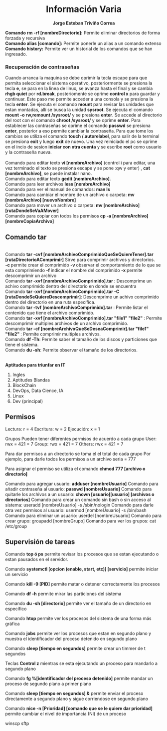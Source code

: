 <h1 align="center ">Información Varia</h1>
<p align="center">
<b>Jorge Esteban Triviño Correa</b>
</p>
<b>Comando rm -rf [nombreDirectorio]:</b> Permite eliminar directorios de forma forzada y recursiva
<br>
<b>Comando alias [comando]:</b> Permite ponerle un alias a un comando extenso
<br>
<b>Comando history:</b> Permite ver un historial de los comandos que se han ingresado.
<br>
<h3>Recuperación de contraseñas</h3>
Cuando arranca la maquina se debe oprimir la tecla escape para que permita seleccionar el sistema operativo, posteriormente se presiona la tecla <b>e</b>, se para en la linea de linux, se avanza hasta el final y se cambia <b>rhgb quiet</b> por <b>rd.break</b>, posteriomente se oprime <b>control x</b> para guardar y continuar. Este paso me permite acceder a una consola y se presiona la tecla <b>enter</b>. Se ejecuta el comando <b>mount</b> para revisar las unidades que estan montadas, allí se busca la unidad <b>sysroot</b>. Se ejecuta el comando <b>mount -o rw,remount /sysroot/</b> y se presiona <b>enter</b>. Se accede al directorio del root con el comando <b>chroot /sysroot/</b> y se oprime <b>enter</b>. Para establecer las contraseñas se oprime el comando <b>passwd</b> se presiona <b>enter</b>, posterior a eso permite cambiar la contraseña. Para que tome los cambios se utiliza el comando <b>touch /.autorelabel</b>, para salir de la terminal se presiona <b>exit</b> y luego <b>exit</b> de nuevo. Una vez reiniciado el pc se oprime en el incio de sesion <b>iniciar con otra cuenta</b> y se escribe <b>root</b> como usuario y la contraseña nueva. 
<br>
<br>
Comando para editar texto <b>vi [nombreArchivo]</b> (control i para editar, una vez terminado el texto se presiona escape y se pone :qw y enter) , <b>cat [nombreArchivo]</b>, se puede instalar nano. 
<br>
Comando para editar texto <b>gedit [nombreArchivo]</b>.
<br>
Comando para leer archivos <b> less [nombreArchivo] </b>
<br>
Comando para ver el manual de comandos: <b>man ls</b>
<br>
Comando para cambiar el nombre de un archivo o carpeta: <b>mv [nombreArchivo] [nuevoNombre]</b>
<br>
Comando para mover un archivo o carpeta: <b>mv [nombreArchivo] [rutaDondeSeVaAMover]</b>
<br>
Comando para copiar con todos los permisos <b>cp -a [nombreArchivo] [nombreCopiaArchivo]</b>
<br>
<b><h2>Comando tar</h2></b>
<br>
Comando <b>tar -cvf [nombreArchivoComprimidoQueSeQuiereTener].tar [rutaDirectorioAComprimir]</b> Sirve para comprimir archivos y directorios. 
<br>
<b>-c </b>permite crear el comprimido
<b>-v </b>observar el comportamiento de lo que se esta comprimiendo
<b>-f </b>indicar el nombre del comprimido
<b>-x </b>permite descomprimir un archivo
<br>
Comando <b>tar -xvf [nombreArchivoComprimido].tar </b>: Descomprime un achivo comprimido dentro del directorio en donde se encuentra
<br>
Comando <b>tar -xvf [nombreArchivoComprimido].tar -C [rutaDondeSeQuiereDescomprimir]</b>: Descomprime un achivo comprimido dentro del directorio en una ruta específica.
<br>
Comando <b>tar -tvf [nombreArchivoComprimido].tar </b>: Permite listar el contenido que tiene el archivo comprimido.
<br>
Comando <b>tar -xvf [nombreArchivoComprimido].tar "file1" "file2" </b>: Permite descomprimir multiples archivos de un archivo comprimido.
<br>
Comando <b>tar -cf [nombreArchivoQueSeDeseaComprimir].tar "file1" "file2" </b>: Permite comprimir multiples archivos.
<br>
Comando <b>df -Th</b>: Permite saber el tamaño de los discos y particiones que tiene el sistema.
<br>
Comando <b>du -sh</b>: Permite observar el tamaño de los directorios.
<br>
<br>

<strong>Aptitudes para triunfar en IT</strong>
<ol>
  <li>Ingles</li>
  <li>Aptitudes Blandas</li>
  <li>BlockChain</li>
  <li>DevOps, Data Cience, IA</li>
  <li>Linux</li>
  <li>Dev (principal)</li>
</ol>

<h2><strong>Permisos</strong></h2>

Lectura: r = 4
Escritura: w = 2
Ejecución: x = 1

Grupos
Pueden tener diferentes permisos de acuerdo a cada grupo
User: rwx = 421 = 7
Group: rwx = 421 = 7
Others: rwx = 421 = 7

Para dar permisos a un directorio se toma el el total de cada grupo
Por ejemplo, para darle todos los permisos a un archivo seria = 777

Para asignar el permiso se utiliza el comando <strong>chmod 777 [archivo o directorio]</strong>

Comando para agregar usuario: <strong>adduser [nombreUsuario]</strong>
Comando para añadir contraseña al usuario: <strong>passwd [nombreUsuario]</strong>
Comando para quitarle los archivos a un usuario: <strong>chown [usuario][usuario] [archivos o directorios]</strong>
Comando para crear un comando sin bash o sin acceso al sistema: useradd [nombreUsuario] -s /sbin/nologin
Comando para darle otra vez permisos al usuario: usermod [nombreUsuario] -s /bin/bash
Comando para eliminar un usuario: userdel [nombreUsuario]
Comando para crear grupo: groupadd [nombreGrupo]
Comando para ver los grupos: cat /etc/group

<h2>Supervisión de tareas</h2>

Comando <strong>top ó ps</strong> permite revisar los procesos que se estan ejecutando o estan pausados en el servidor.

Comando <strong>systemctl [opcion (enable, start, etc)] [servicio]</strong> permite iniciar un servicio

Comando <strong>kill -9 [PID]</strong> permite matar o detener correctamente los procesos

Comando <strong>df -h</strong> permite mirar las particiones del sistema

Comando <strong>du -sh [directorio]</strong> permite ver el tamaño de un directorio en específico

Comando <strong>htop</strong> permite ver los procesos del sistema de una forma más gráfica

Comando <strong>jobs</strong> permite ver los procesos que estan en segundo plano y muestra el identificador del proceso detenido en segundo plano

Comando <strong>sleep [tiempo en segundos]</strong> permite crear un timmer de t segundos

Teclas <strong>Control z</strong> mientras se esta ejecutando un proceso para mandarlo a segundo plano

Comando <strong>fg %[identificador del proceso detenido]</strong> permite mandar un proceso de segundo plano a primer plano

Comando <strong>sleep [tiempo en segundos] &</strong> permite enviar el proceso directamente a segundo plano y sigue corriendose en segundo plano

Comando <strong>nice -n [Prioridad] [comando que se le quiere dar prioridad]</strong> permite cambiar el nivel de importancia (NI) de un proceso

winscp
sftp


